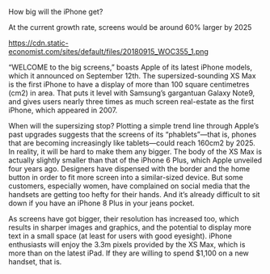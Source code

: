 How big will the iPhone get?

At the current growth rate, screens would be around 60% larger by 2025

https://cdn.static-economist.com/sites/default/files/20180915_WOC355_1.png

“WELCOME to the big screens,” boasts Apple of its latest iPhone models, which it announced on September 12th. The supersized-sounding XS Max is the first iPhone to have a display of more than 100 square centimetres (cm2) in area. That puts it level with Samsung’s gargantuan Galaxy Note9, and gives users nearly three times as much screen real-estate as the first iPhone, which appeared in 2007.

When will the supersizing stop? Plotting a simple trend line through Apple’s past upgrades suggests that the screens of its “phablets”—that is, phones that are becoming increasingly like tablets—could reach 160cm2 by 2025. In reality, it will be hard to make them any bigger. The body of the XS Max is actually slightly smaller than that of the iPhone 6 Plus, which Apple unveiled four years ago. Designers have dispensed with the border and the home button in order to fit more screen into a similar-sized device. But some customers, especially women, have complained on social media that the handsets are getting too hefty for their hands. And it’s already difficult to sit down if you have an iPhone 8 Plus in your jeans pocket.

As screens have got bigger, their resolution has increased too, which results in sharper images and graphics, and the potential to display more text in a small space (at least for users with good eyesight). iPhone enthusiasts will enjoy the 3.3m pixels provided by the XS Max, which is more than on the latest iPad. If they are willing to spend $1,100 on a new handset, that is.